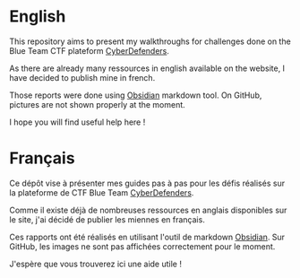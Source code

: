 # English

This repository aims to present my walkthroughs for challenges done on the Blue Team CTF plateform [CyberDefenders](https://cyberdefenders.org/).

As there are already many ressources in english available on the website, I have decided to publish mine in french. 

Those reports were done using [Obsidian](https://obsidian.md/) markdown tool. On GitHub, pictures are not shown properly at the moment.

I hope you will find useful help here ! 

# Français 

Ce dépôt vise à présenter mes guides pas à pas pour les défis réalisés sur la plateforme de CTF Blue Team [CyberDefenders](https://cyberdefenders.org/).

Comme il existe déjà de nombreuses ressources en anglais disponibles sur le site, j'ai décidé de publier les miennes en français.

Ces rapports ont été réalisés en utilisant l'outil de markdown [Obsidian](https://obsidian.md/). Sur GitHub, les images ne sont pas affichées correctement pour le moment.

J'espère que vous trouverez ici une aide utile !